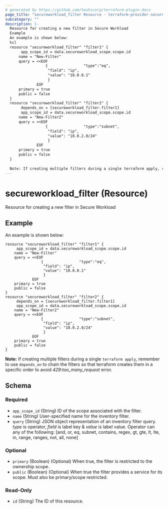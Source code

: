 ```yaml
---
# generated by https://github.com/hashicorp/terraform-plugin-docs
page_title: "secureworkload_filter Resource - terraform-provider-secureworkload"
subcategory: ""
description: |-
  Resource for creating a new filter in Secure Workload
  Example
  An example is shown below:
  hcl
  resource "secureworkload_filter" "filter1" {
       app_scope_id = data.secureworkload_scope.scope.id
      name = "New-Filter"
      query = <<EOF
                  {                "type":"eq",
                   "field": "ip",
                   "value": "10.0.0.1"
                   }
              EOF
      primary = true 
      public = false 
  }
  resource "secureworkload_filter" "filter2" {
       depends_on = [secureworkload_filter.filter1]
       app_scope_id = data.secureworkload_scope.scope.id
      name = "New-Filter2"
      query = <<EOF
                  {                "type":"subnet",
                   "field": "ip",
                   "value": "10.0.2.0/24"
                   }
              EOF
      primary = true 
      public = false 
  }
  
  Note: If creating multiple filters during a single terraform apply, remember to use depends_on to chain the filters so that terraform creates them in a specific order to avoid 429:toomanyrequest error.
---
```


# secureworkload_filter (Resource)

Resource for creating a new filter in Secure Workload

## Example
An example is shown below: 
```hcl
resource "secureworkload_filter" "filter1" {
	 app_scope_id = data.secureworkload_scope.scope.id
    name = "New-Filter"
    query = <<EOF
                {        		 "type":"eq",
        		 "field": "ip",
        		 "value": "10.0.0.1"
        		 }
        	EOF
    primary = true 
    public = false 
}
resource "secureworkload_filter" "filter2" {
	 depends_on = [secureworkload_filter.filter1]
	 app_scope_id = data.secureworkload_scope.scope.id
    name = "New-Filter2"
    query = <<EOF
                {        		 "type":"subnet",
        		 "field": "ip",
        		 "value": "10.0.2.0/24"
        		 }
        	EOF
    primary = true 
    public = false 
}
```
**Note:** If creating multiple filters during a single `terraform apply`, remember to use `depends_on` to chain the filters so that terraform creates them in a specific order to avoid *429:too_many_request* error.



<!-- schema generated by tfplugindocs -->
## Schema

### Required

- `app_scope_id` (String) ID of the scope associated with the filter.
- `name` (String) User-specified name for the inventory filter.
- `query` (String) JSON object representation of an inventory filter query. *type* is operator, *field* is label key & *value* is label value. Operator can any of the following: [and, or, eq, subnet, contains, regex, gt, gte, lt, lte, in, range, ranges, not, all, none]

### Optional

- `primary` (Boolean) (Optional) When true, the filter is restricted to the ownership scope.
- `public` (Boolean) (Optional) When true the filter provides a service for its scope. Must also be primary/scope restricted.

### Read-Only

- `id` (String) The ID of this resource.


